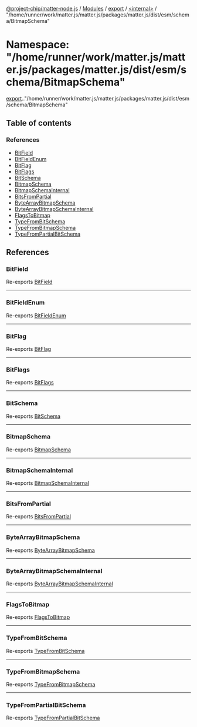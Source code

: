 [@project-chip/matter-node.js](../README.md) / [Modules](../modules.md) / [export](export.md) / [<internal\>](export._internal_.md) / "/home/runner/work/matter.js/matter.js/packages/matter.js/dist/esm/schema/BitmapSchema"

# Namespace: "/home/runner/work/matter.js/matter.js/packages/matter.js/dist/esm/schema/BitmapSchema"

[export](export.md).[<internal>](export._internal_.md)."/home/runner/work/matter.js/matter.js/packages/matter.js/dist/esm/schema/BitmapSchema"

## Table of contents

### References

- [BitField](export._internal_.__home_runner_work_matter_js_matter_js_packages_matter_js_dist_esm_schema_BitmapSchema_.md#bitfield)
- [BitFieldEnum](export._internal_.__home_runner_work_matter_js_matter_js_packages_matter_js_dist_esm_schema_BitmapSchema_.md#bitfieldenum)
- [BitFlag](export._internal_.__home_runner_work_matter_js_matter_js_packages_matter_js_dist_esm_schema_BitmapSchema_.md#bitflag)
- [BitFlags](export._internal_.__home_runner_work_matter_js_matter_js_packages_matter_js_dist_esm_schema_BitmapSchema_.md#bitflags)
- [BitSchema](export._internal_.__home_runner_work_matter_js_matter_js_packages_matter_js_dist_esm_schema_BitmapSchema_.md#bitschema)
- [BitmapSchema](export._internal_.__home_runner_work_matter_js_matter_js_packages_matter_js_dist_esm_schema_BitmapSchema_.md#bitmapschema)
- [BitmapSchemaInternal](export._internal_.__home_runner_work_matter_js_matter_js_packages_matter_js_dist_esm_schema_BitmapSchema_.md#bitmapschemainternal)
- [BitsFromPartial](export._internal_.__home_runner_work_matter_js_matter_js_packages_matter_js_dist_esm_schema_BitmapSchema_.md#bitsfrompartial)
- [ByteArrayBitmapSchema](export._internal_.__home_runner_work_matter_js_matter_js_packages_matter_js_dist_esm_schema_BitmapSchema_.md#bytearraybitmapschema)
- [ByteArrayBitmapSchemaInternal](export._internal_.__home_runner_work_matter_js_matter_js_packages_matter_js_dist_esm_schema_BitmapSchema_.md#bytearraybitmapschemainternal)
- [FlagsToBitmap](export._internal_.__home_runner_work_matter_js_matter_js_packages_matter_js_dist_esm_schema_BitmapSchema_.md#flagstobitmap)
- [TypeFromBitSchema](export._internal_.__home_runner_work_matter_js_matter_js_packages_matter_js_dist_esm_schema_BitmapSchema_.md#typefrombitschema)
- [TypeFromBitmapSchema](export._internal_.__home_runner_work_matter_js_matter_js_packages_matter_js_dist_esm_schema_BitmapSchema_.md#typefrombitmapschema)
- [TypeFromPartialBitSchema](export._internal_.__home_runner_work_matter_js_matter_js_packages_matter_js_dist_esm_schema_BitmapSchema_.md#typefrompartialbitschema)

## References

### BitField

Re-exports [BitField](exports_schema.md#bitfield-1)

___

### BitFieldEnum

Re-exports [BitFieldEnum](exports_schema.md#bitfieldenum-1)

___

### BitFlag

Re-exports [BitFlag](exports_schema.md#bitflag-1)

___

### BitFlags

Re-exports [BitFlags](exports_schema.md#bitflags)

___

### BitSchema

Re-exports [BitSchema](exports_schema.md#bitschema)

___

### BitmapSchema

Re-exports [BitmapSchema](exports_schema.md#bitmapschema)

___

### BitmapSchemaInternal

Re-exports [BitmapSchemaInternal](../classes/exports_schema.BitmapSchemaInternal.md)

___

### BitsFromPartial

Re-exports [BitsFromPartial](exports_schema.md#bitsfrompartial)

___

### ByteArrayBitmapSchema

Re-exports [ByteArrayBitmapSchema](exports_schema.md#bytearraybitmapschema)

___

### ByteArrayBitmapSchemaInternal

Re-exports [ByteArrayBitmapSchemaInternal](../classes/exports_schema.ByteArrayBitmapSchemaInternal.md)

___

### FlagsToBitmap

Re-exports [FlagsToBitmap](exports_schema.md#flagstobitmap)

___

### TypeFromBitSchema

Re-exports [TypeFromBitSchema](exports_schema.md#typefrombitschema)

___

### TypeFromBitmapSchema

Re-exports [TypeFromBitmapSchema](exports_schema.md#typefrombitmapschema)

___

### TypeFromPartialBitSchema

Re-exports [TypeFromPartialBitSchema](exports_schema.md#typefrompartialbitschema)
